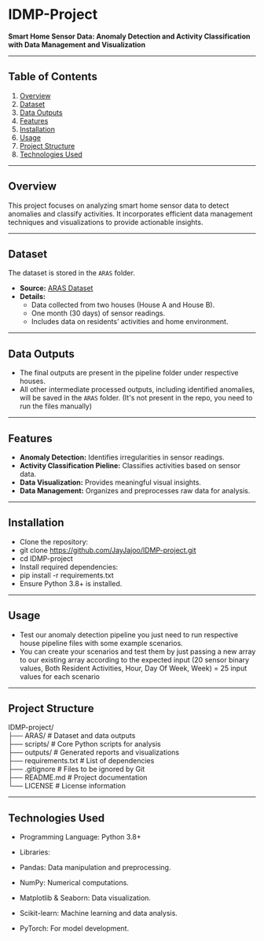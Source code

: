 # IDMP-Project  
**Smart Home Sensor Data: Anomaly Detection and Activity Classification with Data Management and Visualization**  

---

## Table of Contents  
1. [Overview](#overview)  
2. [Dataset](#dataset)  
3. [Data Outputs](#data-outputs)  
4. [Features](#features)  
5. [Installation](#installation)  
6. [Usage](#usage)  
7. [Project Structure](#project-structure)  
8. [Technologies Used](#technologies-used)  

---

## Overview  
This project focuses on analyzing smart home sensor data to detect anomalies and classify activities. It incorporates efficient data management techniques and visualizations to provide actionable insights.  

---

## Dataset  
The dataset is stored in the `ARAS` folder.  

- **Source:** [ARAS Dataset](http://aras.cmpe.boun.edu.tr/download.php)  
- **Details:**  
  - Data collected from two houses (House A and House B).  
  - One month (30 days) of sensor readings.  
  - Includes data on residents’ activities and home environment.  

---

## Data Outputs  
- The final outputs are present in the pipeline folder under respective houses.
- All other intermediate processed outputs, including identified anomalies, will be saved in the `ARAS` folder. (It's not present in the repo, you need to run the files manually) 

---

## Features  
- **Anomaly Detection:** Identifies irregularities in sensor readings.  
- **Activity Classification Pieline:** Classifies activities based on sensor data.  
- **Data Visualization:** Provides meaningful visual insights.  
- **Data Management:** Organizes and preprocesses raw data for analysis.  

---

## Installation

- Clone the repository:
- git clone https://github.com/JayJajoo/IDMP-project.git
- cd IDMP-project
- Install required dependencies:
- pip install -r requirements.txt
- Ensure Python 3.8+ is installed.

---

## Usage

- Test our anomaly detection pipeline you just need to run respective house pipeline files with some example scenarios.
- You can create your scenarios and test them by just passing a new array to our existing array according to the expected input (20 sensor binary values, Both Resident Activities, Hour, Day Of Week, Week) = 25 input values for each scenario

---

## Project Structure
IDMP-project/  
├── ARAS/                # Dataset and data outputs  
├── scripts/             # Core Python scripts for analysis  
├── outputs/             # Generated reports and visualizations  
├── requirements.txt     # List of dependencies  
├── .gitignore           # Files to be ignored by Git  
├── README.md            # Project documentation  
└── LICENSE              # License information  

---

## Technologies Used

- Programming Language: Python 3.8+

- Libraries:

- Pandas: Data manipulation and preprocessing.

- NumPy: Numerical computations.

- Matplotlib & Seaborn: Data visualization.

- Scikit-learn: Machine learning and data analysis.

- PyTorch: For model development.


